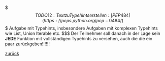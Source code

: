 $$$ TODO 12: Text zu Typehints erstellen: [PEP 484](https://peps.python.org/pep-0484/)
$$$ Aufgabe mit Typehints, insbesondere Aufgaben mit komplexen Typehints wie List, Union Iterable etc.
$$$ Der Teilnehmer soll danach in der Lage sein **JEDE** Funktion mit vollständigen Typehints zu versehen,
auch die die ein paar zurückgeben!!!!!!

[zurück](../TheGoodPractices)